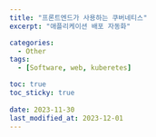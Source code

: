 ```yaml
---
title: "프론트엔드가 사용하는 쿠버네티스"
excerpt: "애플리케이션 배포 자동화"

categories:
  - Other
tags:
  - [Software, web, kuberetes]

toc: true
toc_sticky: true
 
date: 2023-11-30
last_modified_at: 2023-12-01
---
```


<!-- 아 블로그 만들어야 하는데.. -->

